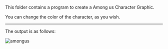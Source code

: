 This folder contains a program to create a Among us Character Graphic.
<br>

You can change the color of the character, as you wish.

<hr>
The output is as follows: 
<p></p>

<img align="center" src="https://user-images.githubusercontent.com/70031291/154514923-10b2d965-3e5c-4219-889b-040e4962adaf.png" alt="amongus">
